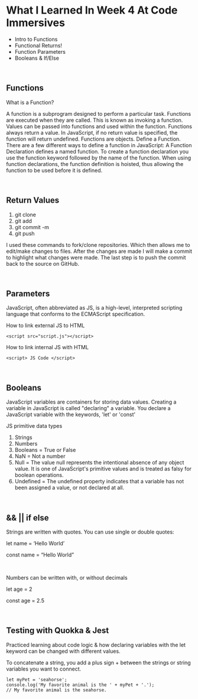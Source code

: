 # What I Learned In Week 4 At Code Immersives

- Intro to Functions
- Functional Returns!
- Function Parameters
- Booleans & If/Else

&nbsp;

## Functions

What is a Function?

A function is a subprogram designed to perform a particular task.
Functions are executed when they are called. This is known as invoking a function.
Values can be passed into functions and used within the function.
Functions always return a value. In JavaScript, if no return value is specified, the function will return undefined.
Functions are objects.
Define a Function.
There are a few different ways to define a function in JavaScript:
A Function Declaration defines a named function. To create a function declaration you use the function keyword followed by the name of the function. When using function declarations, the function definition is hoisted, thus allowing the function to be used before it is defined.

&nbsp;

## Return Values

1. git clone
2. git add
3. git commit -m
4. git push

I used these commands to fork/clone repositories. Which then allows me to edit/make changes to files. After the changes are made I will make a commit to highlight what changes were made. The last step is to push the commit back to the source on GitHub.

&nbsp;

## Parameters

JavaScript, often abbreviated as JS, is a high-level, interpreted scripting language that conforms to the ECMAScript specification.

How to link external JS to HTML

    <script src="script.js"></script>

How to link internal JS with HTML

    <script> JS Code </script>

&nbsp;

## Booleans

JavaScript variables are containers for storing data values. Creating a variable in JavaScript is called "declaring" a variable. You declare a JavaScript variable with the keywords, 'let' or 'const'

JS primitive data types

1. Strings
2. Numbers
3. Booleans = True or False
4. NaN = Not a number
5. Null = The value null represents the intentional absence of any object value. It is one of JavaScript's primitive values and is treated as falsy for boolean operations.
6. Undefined = The undefined property indicates that a variable has not been assigned a value, or not declared at all.

&nbsp;

## && || if else

Strings are written with quotes. You can use single or double quotes:

let name = ‘Hello World’

const name = “Hello World”

&nbsp;

Numbers can be written with, or without decimals

let age = 2

const age = 2.5

&nbsp;

## Testing with Quokka & Jest 

Practiced learning about code logic & how declaring variables with the let keyword can be changed with different values.

To concatenate a string, you add a plus sign + between the strings or string variables you want to connect.

    let myPet = 'seahorse';
    console.log('My favorite animal is the ' + myPet + '.');
    // My favorite animal is the seahorse.
